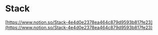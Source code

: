 # Stack

[https://www.notion.so/Stack-4e4d0e2378ea464c879d9593b817fe23](https://www.notion.so/Stack-4e4d0e2378ea464c879d9593b817fe23)

